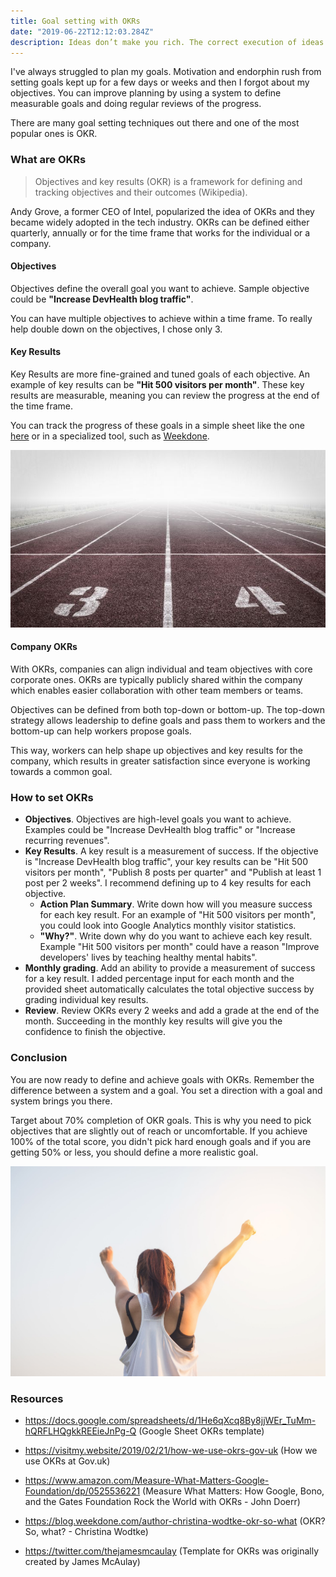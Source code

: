 ```yaml
---
title: Goal setting with OKRs
date: "2019-06-22T12:12:03.284Z"
description: Ideas don’t make you rich. The correct execution of ideas does.
---
```


I've always struggled to plan my goals. Motivation and endorphin rush from setting goals kept up for a few days or weeks and then I forgot about my objectives. You can improve planning by using a system to define measurable goals and doing regular reviews of the progress.

There are many goal setting techniques out there and one of the most popular ones is OKR.

### What are OKRs

> Objectives and key results (OKR) is a framework for defining and tracking objectives and their outcomes (Wikipedia).

Andy Grove, a former CEO of Intel, popularized the idea of OKRs and they became widely adopted in the tech industry. OKRs can be defined either quarterly, annually or for the time frame that works for the individual or a company.

#### Objectives

Objectives define the overall goal you want to achieve. Sample objective could be **"Increase DevHealth blog traffic"**.

You can have multiple objectives to achieve within a time frame. To really help double down on the objectives, I chose only 3.

#### Key Results

Key Results are more fine-grained and tuned goals of each objective. An example of key results can be **"Hit 500 visitors per month"**. These key results are measurable, meaning you can review the progress at the end of the time frame.

You can track the progress of these goals in a simple sheet like the one [here](https://docs.google.com/spreadsheets/d/1He6qXcq8By8jjWEr_TuMm-hQRFLHQgkkREEieJnPg-Q) or in a specialized tool, such as [Weekdone](https://weekdone.com/okr-software).

![Running field](./running-field.jpg)

#### Company OKRs

With OKRs, companies can align individual and team objectives with core corporate ones. OKRs are typically publicly shared within the company which enables easier collaboration with other team members or teams.

Objectives can be defined from both top-down or bottom-up. The top-down strategy allows leadership to define goals and pass them to workers and the bottom-up can help workers propose goals.

This way, workers can help shape up objectives and key results for the company, which results in greater satisfaction since everyone is working towards a common goal.

### How to set OKRs

- **Objectives**. Objectives are high-level goals you want to achieve. Examples could be "Increase DevHealth blog traffic" or "Increase recurring revenues".
- **Key Results**. A key result is a measurement of success. If the objective is "Increase DevHealth blog traffic", your key results can be "Hit 500 visitors per month", "Publish 8 posts per quarter" and "Publish at least 1 post per 2 weeks". I recommend defining up to 4 key results for each objective.
  - **Action Plan Summary**. Write down how will you measure success for each key result. For an example of "Hit 500 visitors per month", you could look into Google Analytics monthly visitor statistics.
  - **"Why?"**. Write down why do you want to achieve each key result. Example "Hit 500 visitors per month" could have a reason "Improve developers' lives by teaching healthy mental habits".
- **Monthly grading**. Add an ability to provide a measurement of success for a key result. I added percentage input for each month and the provided sheet automatically calculates the total objective success by grading individual key results.
- **Review**. Review OKRs every 2 weeks and add a grade at the end of the month. Succeeding in the monthly key results will give you the confidence to finish the objective.

### Conclusion

You are now ready to define and achieve goals with OKRs. Remember the difference between a system and a goal. You set a direction with a goal and system brings you there.

Target about 70% completion of OKR goals. This is why you need to pick objectives that are slightly out of reach or uncomfortable. If you achieve 100% of the total score, you didn't pick hard enough goals and if you are getting 50% or less, you should define a more realistic goal.

![Success](./success.jpg)

### Resources

- https://docs.google.com/spreadsheets/d/1He6qXcq8By8jjWEr_TuMm-hQRFLHQgkkREEieJnPg-Q (Google Sheet OKRs template)

- https://visitmy.website/2019/02/21/how-we-use-okrs-gov-uk (How we use OKRs at Gov.uk)

- https://www.amazon.com/Measure-What-Matters-Google-Foundation/dp/0525536221 (Measure What Matters: How Google, Bono, and the Gates Foundation Rock the World with OKRs - John Doerr)

- https://blog.weekdone.com/author-christina-wodtke-okr-so-what (OKR? So, what? - Christina Wodtke)

- https://twitter.com/thejamesmcaulay (Template for OKRs was originally created by James McAulay)

